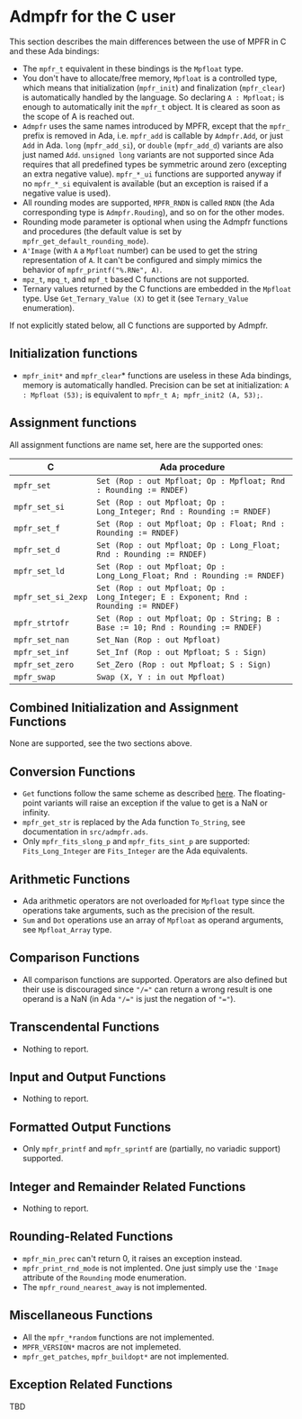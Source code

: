# Admpfr for the C user

This section describes the main differences between the use of MPFR in C and
these Ada bindings:

- The `mpfr_t` equivalent in these bindings is the `Mpfloat` type.
- You don't have to allocate/free memory, `Mpfloat` is a controlled type, which
means that initialization (`mpfr_init`) and finalization (`mpfr_clear`) is
automatically handled by the language. So declaring `A : Mpfloat;` is enough to
automatically init the `mpfr_t` object. It is cleared as soon as the scope of A
is reached out.
- `Admpfr` uses the same names introduced by MPFR, except that the `mpfr_`
prefix is removed in Ada, i.e. `mpfr_add` is callable by `Admpfr.Add`, or just
`Add` in Ada. `long` (`mpfr_add_si`), or `double` (`mpfr_add_d`) variants are
also just named `Add`. `unsigned long` variants are not supported since Ada
requires that all predefined types be symmetric around zero (excepting an extra
negative value). `mpfr_*_ui` functions are supported anyway if no `mpfr_*_si`
equivalent is available (but an exception is raised if a negative value is
used).
- All rounding modes are supported, `MPFR_RNDN` is called `RNDN` (the Ada
corresponding type is `Admpfr.Rouding`), and so on for the other modes.
- Rounding mode parameter is optional when using the Admpfr functions and
procedures (the default value is set by `mpfr_get_default_rounding_mode`).
- `A'Image` (with `A` a `Mpfloat` number) can be used to get the string
representation of `A`. It can't be configured and simply mimics the behavior of
`mpfr_printf("%.RNe", A)`.
- `mpz_t`, `mpq_t`, and `mpf_t` based C functions are not supported.
- Ternary values returned by the C functions are embedded in the `Mpfloat`
type. Use `Get_Ternary_Value (X)` to get it (see `Ternary_Value` enumeration).

If not explicitly stated below, all C functions are supported by Admpfr.

## Initialization functions

- `mpfr_init*` and `mpfr_clear`* functions are useless in these Ada bindings,
memory is automatically handled. Precision can be set at initialization: `A :
Mpfloat (53);` is equivalent to `mpfr_t A; mpfr_init2 (A, 53);`.

## Assignment functions

All assignment functions are name set, here are the supported ones:

| C                  | Ada procedure                                                                      |
|--------------------|------------------------------------------------------------------------------------|
| `mpfr_set`         | `Set (Rop : out Mpfloat; Op : Mpfloat; Rnd : Rounding := RNDEF)`                    |
| `mpfr_set_si`      | `Set (Rop : out Mpfloat; Op : Long_Integer; Rnd : Rounding := RNDEF)`               |
| `mpfr_set_f`       | `Set (Rop : out Mpfloat; Op : Float; Rnd : Rounding := RNDEF)`                      |
| `mpfr_set_d`       | `Set (Rop : out Mpfloat; Op : Long_Float; Rnd : Rounding := RNDEF)`                 |
| `mpfr_set_ld`      | `Set (Rop : out Mpfloat; Op : Long_Long_Float; Rnd : Rounding := RNDEF)`            |
| `mpfr_set_si_2exp` | `Set (Rop : out Mpfloat; Op : Long_Integer; E : Exponent; Rnd : Rounding := RNDEF)` |
| `mpfr_strtofr`     | `Set (Rop : out Mpfloat; Op : String; B : Base := 10; Rnd : Rounding := RNDEF)`     |
| `mpfr_set_nan`     | `Set_Nan (Rop : out Mpfloat)`                                                      |
| `mpfr_set_inf`     | `Set_Inf (Rop : out Mpfloat; S : Sign)`                                            |
| `mpfr_set_zero`    | `Set_Zero (Rop : out Mpfloat; S : Sign)`                                           |
| `mpfr_swap`        | `Swap (X, Y : in out Mpfloat)`                                                     |

## Combined Initialization and Assignment Functions

None are supported, see the two sections above.

## Conversion Functions

- `Get` functions follow the same scheme as described
[here](#assignment-functions). The floating-point variants will raise an
exception if the value to get is a NaN or infinity.
- `mpfr_get_str` is replaced by the Ada function `To_String`, see documentation
in `src/admpfr.ads`.
- Only `mpfr_fits_slong_p` and `mpfr_fits_sint_p` are supported:
`Fits_Long_Integer` are `Fits_Integer` are the Ada equivalents.

## Arithmetic Functions

- Ada arithmetic operators are not overloaded for `Mpfloat` type since the
operations take arguments, such as the precision of the result.
- `Sum` and `Dot` operations use an array of `Mpfloat` as operand arguments, see
`Mpfloat_Array` type.

## Comparison Functions

- All comparison functions are supported. Operators are also defined but their
use is discouraged since `"/="` can return a wrong result is one operand is a
NaN (in Ada `"/="` is just the negation of `"="`).

## Transcendental Functions

- Nothing to report.

## Input and Output Functions

- Nothing to report.

## Formatted Output Functions

- Only `mpfr_printf` and `mpfr_sprintf` are (partially, no variadic support)
supported.

## Integer and Remainder Related Functions

- Nothing to report.

## Rounding-Related Functions

- `mpfr_min_prec` can't return 0, it raises an exception instead.
- `mpfr_print_rnd_mode` is not implented. One just simply use the `'Image`
attribute of the `Rounding` mode enumeration.
- The `mpfr_round_nearest_away` is not implemented.

## Miscellaneous Functions

- All the `mpfr_*random` functions are not implemented.
- `MPFR_VERSION*` macros are not implemeted.
- `mpfr_get_patches`, `mpfr_buildopt*` are not implemented.

## Exception Related Functions

TBD
